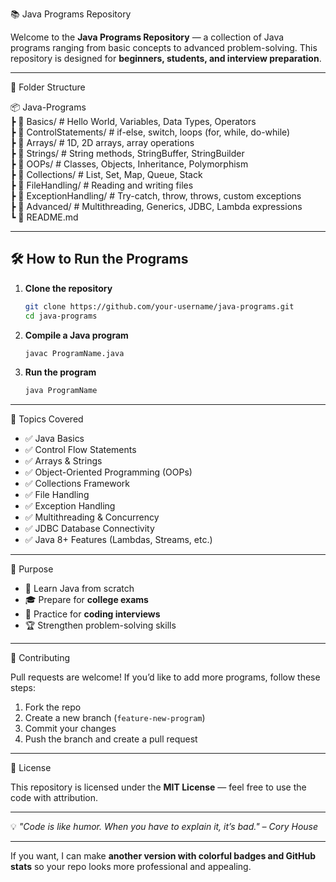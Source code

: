 📚 Java Programs Repository

Welcome to the **Java Programs Repository** — a collection of Java programs ranging from basic concepts to advanced problem-solving.
This repository is designed for **beginners, students, and interview preparation**.

---
📂 Folder Structure

📦 Java-Programs  
 ┣ 📂 Basics/              # Hello World, Variables, Data Types, Operators  
 ┣ 📂 ControlStatements/   # if-else, switch, loops (for, while, do-while)  
 ┣ 📂 Arrays/              # 1D, 2D arrays, array operations  
 ┣ 📂 Strings/             # String methods, StringBuffer, StringBuilder  
 ┣ 📂 OOPs/                # Classes, Objects, Inheritance, Polymorphism  
 ┣ 📂 Collections/         # List, Set, Map, Queue, Stack  
 ┣ 📂 FileHandling/        # Reading and writing files  
 ┣ 📂 ExceptionHandling/   # Try-catch, throw, throws, custom exceptions  
 ┣ 📂 Advanced/            # Multithreading, Generics, JDBC, Lambda expressions  
 ┗ 📄 README.md


---

## 🛠 How to Run the Programs

1. **Clone the repository**

   ```bash
   git clone https://github.com/your-username/java-programs.git
   cd java-programs
   ```

2. **Compile a Java program**

   ```bash
   javac ProgramName.java
   ```

3. **Run the program**

   ```bash
   java ProgramName
   ```

---

🎯 Topics Covered

* ✅ Java Basics
* ✅ Control Flow Statements
* ✅ Arrays & Strings
* ✅ Object-Oriented Programming (OOPs)
* ✅ Collections Framework
* ✅ File Handling
* ✅ Exception Handling
* ✅ Multithreading & Concurrency
* ✅ JDBC Database Connectivity
* ✅ Java 8+ Features (Lambdas, Streams, etc.)

---

📌 Purpose

* 📖 Learn Java from scratch
* 🎓 Prepare for **college exams**
* 💼 Practice for **coding interviews**
* 🏆 Strengthen problem-solving skills

---

🤝 Contributing

Pull requests are welcome! If you’d like to add more programs, follow these steps:

1. Fork the repo
2. Create a new branch (`feature-new-program`)
3. Commit your changes
4. Push the branch and create a pull request

---
📜 License

This repository is licensed under the **MIT License** — feel free to use the code with attribution.

---

💡 *"Code is like humor. When you have to explain it, it’s bad." – Cory House*

---

If you want, I can make **another version with colorful badges and GitHub stats** so your repo looks more professional and appealing.
